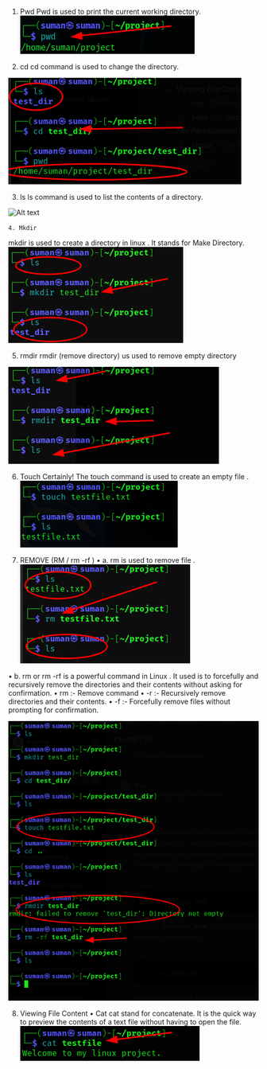 
1.  Pwd 
Pwd is used to  print the current working directory.
 ![Alt text](/assets/1.pwd.png)


 2. cd 
 cd  command is used to change the directory.
 
 ![Alt text](/assets/2.cd.png)

 3. ls 
ls  command is used to list the contents of a directory.

 ![Alt text](/assets/.ls.png)

    4. Mkdir
mkdir is used to create a directory in linux . It stands for Make Directory.
![Alt text](/assets/4.mkdir.png)

5. rmdir
rmdir  (remove directory) us used to remove empty  directory 

![Alt text](/assets/5.rmdir.png)

6. Touch 
Certainly! The touch command is used to create an empty file .
![Alt text](/assets/6.touch.png)

7. REMOVE (RM / rm -rf )
• a. rm is used to remove file .
![Alt text](/assets/8.rm.png)

• b. rm or rm -rf is a powerful command in Linux . It used is to forcefully and recursively remove the directories and their contents without asking for confirmation.
    • rm :- Remove command
    • -r :- Recursively remove directories and their contents.
    • -f :- Forcefully remove files without prompting for confirmation.

![Alt text](/assets/rmrf.png)

8. Viewing File Content
    • Cat
cat stand for concatenate. It is the quick way to preview the contents of a text file without having to open the file.
![Alt text](/assets/cat.png)

